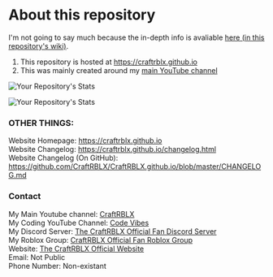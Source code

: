 # About this repository
I'm not going to say much because the in-depth info is avaliable [here (in this repository's wiki)](https://github.com/CraftRBLX/CraftRBLX.github.io/wiki).

1. This repository is hosted at https://craftrblx.github.io
2. This was mainly created around my [main YouTube channel](https://www.youtube.com/c/CraftRBLX)

![Your Repository's Stats](https://github-readme-stats.vercel.app/api?username=CraftRBLX&show_icons=true)

![Your Repository's Stats](https://github-readme-stats.vercel.app/api/top-langs/?username=CraftRBLX&theme=blue-green)

### OTHER THINGS:
Website Homepage: https://craftrblx.github.io<br>
Website Changelog: https://craftrblx.github.io/changelog.html<br>
Website Changelog (On GitHub): https://github.com/CraftRBLX/CraftRBLX.github.io/blob/master/CHANGELOG.md<br>

### Contact
My Main Youtube channel: [CraftRBLX](https://www.youtube.com/c/CraftRBLX)<br>
My Coding YouTube Channel: [Code Vibes](https://www.youtube.com/channel/UC2OUBrGSPqJBm4A32YVbe9A)<br>
My Discord Server: [The CraftRBLX Official Fan Discord Server](https://discord.gg/BHhV8fH)<br>
My Roblox Group: [CraftRBLX Official Fan Roblox Group](https://www.roblox.com/groups/10295625/CraftRBLX-Official-Fan-Roblox-Group#!/about)<br>
Website: [The CraftRBLX Official Website](https://craftrblx.github.io)<br>
Email: Not Public<br>
Phone Number: Non-existant
